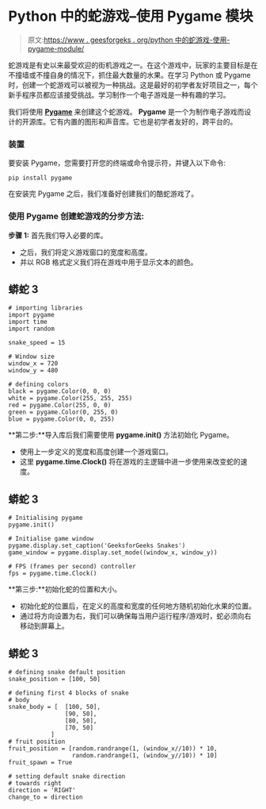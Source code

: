 # Python 中的蛇游戏–使用 Pygame 模块

> 原文:[https://www . geesforgeks . org/python 中的蛇游戏-使用-pygame-module/](https://www.geeksforgeeks.org/snake-game-in-python-using-pygame-module/)

蛇游戏是有史以来最受欢迎的街机游戏之一。在这个游戏中，玩家的主要目标是在不撞墙或不撞自身的情况下，抓住最大数量的水果。在学习 Python 或 Pygame 时，创建一个蛇游戏可以被视为一种挑战。这是最好的初学者友好项目之一，每个新手程序员都应该接受挑战。学习制作一个电子游戏是一种有趣的学习。

我们将使用 [**Pygame**](https://www.geeksforgeeks.org/introduction-to-pygame/) 来创建这个蛇游戏。 **Pygame** 是一个为制作电子游戏而设计的开源库。它有内置的图形和声音库。它也是初学者友好的，跨平台的。

### 装置

要安装 Pygame，您需要打开您的终端或命令提示符，并键入以下命令:

```
pip install pygame
```

在安装完 Pygame 之后，我们准备好创建我们的酷蛇游戏了。

### **使用 Pygame 创建蛇游戏的分步方法:**

**步骤 1:** 首先我们导入必要的库。

*   之后，我们将定义游戏窗口的宽度和高度。
*   并以 RGB 格式定义我们将在游戏中用于显示文本的颜色。

## 蟒蛇 3

```
# importing libraries
import pygame
import time
import random

snake_speed = 15

# Window size
window_x = 720
window_y = 480

# defining colors
black = pygame.Color(0, 0, 0)
white = pygame.Color(255, 255, 255)
red = pygame.Color(255, 0, 0)
green = pygame.Color(0, 255, 0)
blue = pygame.Color(0, 0, 255)
```

**第二步:**导入库后我们需要使用 **pygame.init()** 方法初始化 Pygame。

*   使用上一步定义的宽度和高度创建一个游戏窗口。
*   这里 **pygame.time.Clock()** 将在游戏的主逻辑中进一步使用来改变蛇的速度。

## 蟒蛇 3

```
# Initialising pygame
pygame.init()

# Initialise game window
pygame.display.set_caption('GeeksforGeeks Snakes')
game_window = pygame.display.set_mode((window_x, window_y))

# FPS (frames per second) controller
fps = pygame.time.Clock()
```

**第三步:**初始化蛇的位置和大小。

*   初始化蛇的位置后，在定义的高度和宽度的任何地方随机初始化水果的位置。
*   通过将方向设置为右，我们可以确保每当用户运行程序/游戏时，蛇必须向右移动到屏幕上。

## 蟒蛇 3

```
# defining snake default position
snake_position = [100, 50]

# defining first 4 blocks of snake
# body
snake_body = [  [100, 50],
                [90, 50],
                [80, 50],
                [70, 50]
            ]
# fruit position
fruit_position = [random.randrange(1, (window_x//10)) * 10,
                  random.randrange(1, (window_y//10)) * 10]
fruit_spawn = True

# setting default snake direction
# towards right
direction = 'RIGHT'
change_to = direction
```